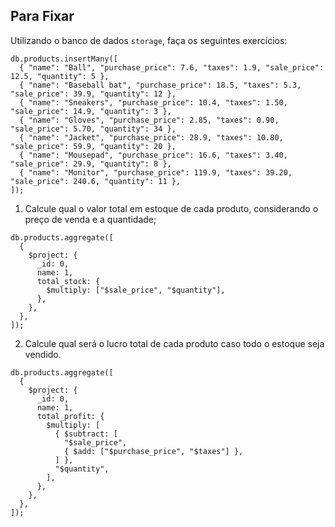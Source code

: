 ## Para Fixar

Utilizando o banco de dados `storage`, faça os seguintes exercícios:

```
db.products.insertMany([
  { "name": "Ball", "purchase_price": 7.6, "taxes": 1.9, "sale_price": 12.5, "quantity": 5 },
  { "name": "Baseball bat", "purchase_price": 18.5, "taxes": 5.3, "sale_price": 39.9, "quantity": 12 },
  { "name": "Sneakers", "purchase_price": 10.4, "taxes": 1.50, "sale_price": 14.9, "quantity": 3 },
  { "name": "Gloves", "purchase_price": 2.85, "taxes": 0.90, "sale_price": 5.70, "quantity": 34 },
  { "name": "Jacket", "purchase_price": 28.9, "taxes": 10.80, "sale_price": 59.9, "quantity": 20 },
  { "name": "Mousepad", "purchase_price": 16.6, "taxes": 3.40, "sale_price": 29.9, "quantity": 8 },
  { "name": "Monitor", "purchase_price": 119.9, "taxes": 39.20, "sale_price": 240.6, "quantity": 11 },
]);
```

1. Calcule qual o valor total em estoque de cada produto, considerando o preço de venda e a quantidade;

```
db.products.aggregate([
  {
    $project: {
      _id: 0,
      name: 1,
      total_stock: {
        $multiply: ["$sale_price", "$quantity"],
      },
    },
  },
]);
```

2. Calcule qual será o lucro total de cada produto caso todo o estoque seja vendido.

```
db.products.aggregate([
  {
    $project: {
      _id: 0,
      name: 1,
      total_profit: {
        $multiply: [
          { $subtract: [
            "$sale_price",
            { $add: ["$purchase_price", "$taxes"] },
          ] },
          "$quantity",
        ],
      },
    },
  },
]);
```

